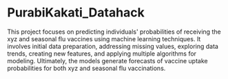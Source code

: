 # PurabiKakati_Datahack
This project focuses on predicting individuals' probabilities of receiving the xyz and seasonal flu vaccines using machine learning techniques. It involves initial data preparation, addressing missing values, exploring data trends, creating new features, and applying multiple algorithms for modeling. Ultimately, the models generate forecasts of vaccine uptake probabilities for both xyz and seasonal flu vaccinations.

